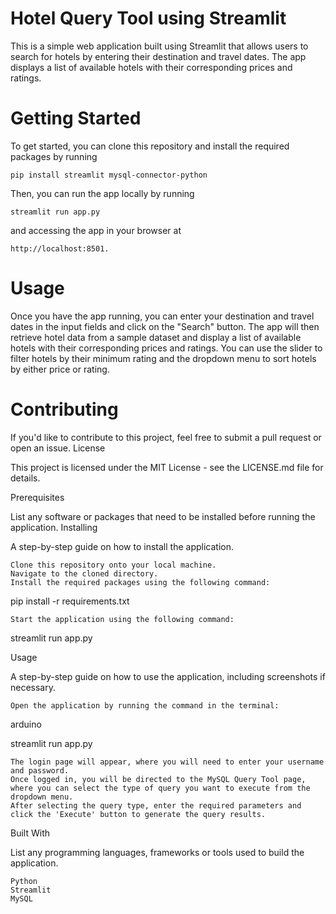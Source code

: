 # Hotel Query Tool using Streamlit

This is a simple web application built using Streamlit that allows users to search for hotels by entering their destination and travel dates. The app displays a list of available hotels with their corresponding prices and ratings.

# Getting Started

To get started, you can clone this repository and install the required packages by running 

    pip install streamlit mysql-connector-python 

Then, you can run the app locally by running 

    streamlit run app.py 

and accessing the app in your browser at 

    http://localhost:8501.

# Usage

Once you have the app running, you can enter your destination and travel dates in the input fields and click on the "Search" button. The app will then retrieve hotel data from a sample dataset and display a list of available hotels with their corresponding prices and ratings. You can use the slider to filter hotels by their minimum rating and the dropdown menu to sort hotels by either price or rating.

# Contributing

If you'd like to contribute to this project, feel free to submit a pull request or open an issue.
License

This project is licensed under the MIT License - see the LICENSE.md file for details.

Prerequisites

List any software or packages that need to be installed before running the application.
Installing

A step-by-step guide on how to install the application.

    Clone this repository onto your local machine.
    Navigate to the cloned directory.
    Install the required packages using the following command:

pip install -r requirements.txt

    Start the application using the following command:

streamlit run app.py

Usage

A step-by-step guide on how to use the application, including screenshots if necessary.

    Open the application by running the command in the terminal:

arduino

streamlit run app.py

    The login page will appear, where you will need to enter your username and password.
    Once logged in, you will be directed to the MySQL Query Tool page, where you can select the type of query you want to execute from the dropdown menu.
    After selecting the query type, enter the required parameters and click the 'Execute' button to generate the query results.

Built With

List any programming languages, frameworks or tools used to build the application.

    Python
    Streamlit
    MySQL